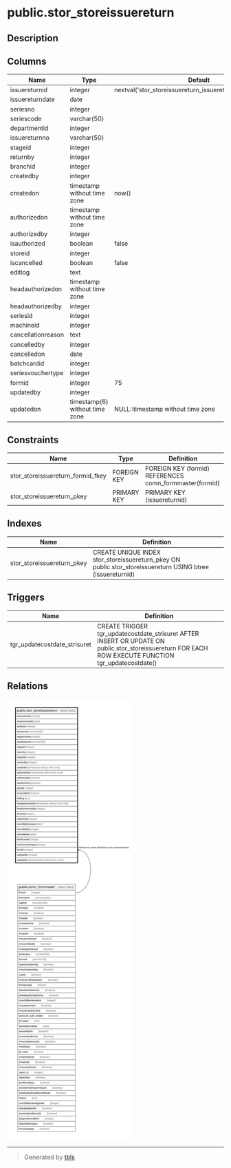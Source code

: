 # public.stor_storeissuereturn

## Description

## Columns

| Name | Type | Default | Nullable | Children | Parents | Comment |
| ---- | ---- | ------- | -------- | -------- | ------- | ------- |
| issuereturnid | integer | nextval('stor_storeissuereturn_issuereturnid_seq'::regclass) | false |  |  |  |
| issuereturndate | date |  | true |  |  |  |
| seriesno | integer |  | true |  |  |  |
| seriescode | varchar(50) |  | true |  |  |  |
| departmentid | integer |  | true |  |  |  |
| issuereturnno | varchar(50) |  | true |  |  |  |
| stageid | integer |  | true |  |  |  |
| returnby | integer |  | true |  |  |  |
| branchid | integer |  | true |  |  |  |
| createdby | integer |  | true |  |  |  |
| createdon | timestamp without time zone | now() | true |  |  |  |
| authorizedon | timestamp without time zone |  | true |  |  |  |
| authorizedby | integer |  | true |  |  |  |
| isauthorized | boolean | false | false |  |  |  |
| storeid | integer |  | true |  |  |  |
| iscancelled | boolean | false | true |  |  |  |
| editlog | text |  | true |  |  |  |
| headauthorizedon | timestamp without time zone |  | true |  |  |  |
| headauthorizedby | integer |  | true |  |  |  |
| seriesid | integer |  | true |  |  |  |
| machineid | integer |  | true |  |  |  |
| cancellationreason | text |  | true |  |  |  |
| cancelledby | integer |  | true |  |  |  |
| cancelledon | date |  | true |  |  |  |
| batchcardid | integer |  | true |  |  |  |
| seriesvouchertype | integer |  | true |  |  |  |
| formid | integer | 75 | false |  | [public.comn_formmaster](public.comn_formmaster.md) |  |
| updatedby | integer |  | true |  |  |  |
| updatedon | timestamp(6) without time zone | NULL::timestamp without time zone | true |  |  |  |

## Constraints

| Name | Type | Definition |
| ---- | ---- | ---------- |
| stor_storeissuereturn_formid_fkey | FOREIGN KEY | FOREIGN KEY (formid) REFERENCES comn_formmaster(formid) |
| stor_storeissuereturn_pkey | PRIMARY KEY | PRIMARY KEY (issuereturnid) |

## Indexes

| Name | Definition |
| ---- | ---------- |
| stor_storeissuereturn_pkey | CREATE UNIQUE INDEX stor_storeissuereturn_pkey ON public.stor_storeissuereturn USING btree (issuereturnid) |

## Triggers

| Name | Definition |
| ---- | ---------- |
| tgr_updatecostdate_strisuret | CREATE TRIGGER tgr_updatecostdate_strisuret AFTER INSERT OR UPDATE ON public.stor_storeissuereturn FOR EACH ROW EXECUTE FUNCTION tgr_updatecostdate() |

## Relations

![er](public.stor_storeissuereturn.svg)

---

> Generated by [tbls](https://github.com/k1LoW/tbls)
